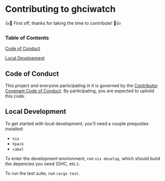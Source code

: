 # Contributing to ghciwatch

👍🎉 First off, thanks for taking the time to contribute! 🎉👍

### Table of Contents

[Code of Conduct](#code-of-conduct)

[Local Development](#local-development)

## Code of Conduct

This project and everyone participating in it is governed by the [Contributor Covenant Code of Conduct](https://www.contributor-covenant.org/version/2/1/code_of_conduct/code_of_conduct.md). By participating, you are expected to uphold this code.

## Local Development

To get started with local development, you'll need a couple prequsites installed:

- `nix`
- `hpack`
- `cabal`

To enter the development environment, run `nix develop`, which should build the depencies you need (GHC, etc.). 

To run the test suite, run `cargo test`.